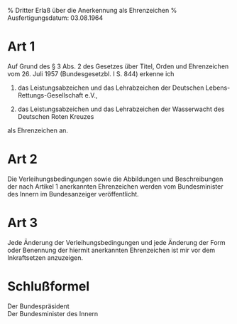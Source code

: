 % Dritter Erlaß über die Anerkennung als Ehrenzeichen
% Ausfertigungsdatum: 03.08.1964
 
# Art 1

Auf Grund des § 3 Abs. 2 des Gesetzes über Titel, Orden und Ehrenzeichen vom 26. Juli 1957 (Bundesgesetzbl. I S. 844) erkenne ich

1. das Leistungsabzeichen und das Lehrabzeichen der Deutschen Lebens-Rettungs-Gesellschaft e.V.,

2. das Leistungsabzeichen und das Lehrabzeichen der Wasserwacht des Deutschen Roten Kreuzes

als Ehrenzeichen an.

# Art 2

Die Verleihungsbedingungen sowie die Abbildungen und Beschreibungen der nach Artikel 1 anerkannten Ehrenzeichen werden vom Bundesminister des Innern im Bundesanzeiger veröffentlicht.

# Art 3

Jede Änderung der Verleihungsbedingungen und jede Änderung der Form oder Benennung der hiermit anerkannten Ehrenzeichen ist mir vor dem Inkraftsetzen anzuzeigen.

# Schlußformel

Der Bundespräsident  
Der Bundesminister des Innern
